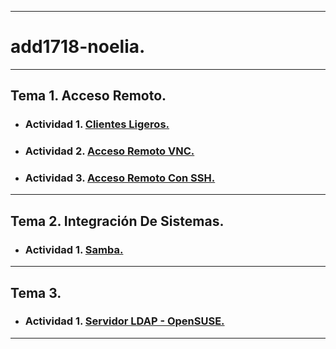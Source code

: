___

# **add1718-noelia.**

---

## **Tema 1. Acceso Remoto.**

* ### **Actividad 1.** **[Clientes Ligeros.](https://github.com/NoeClariNista/add1718-noelia/blob/master/trim1/u1/a1_clientes_ligeros.md)**

* ### **Actividad 2.** **[Acceso Remoto VNC.]( https://github.com/NoeClariNista/add1718-noelia/blob/master/trim1/u1/a2_acceso_remoto_vnc.md)**

* ### **Actividad 3.** **[Acceso Remoto Con SSH.]( https://github.com/NoeClariNista/add1718-noelia/blob/master/trim1/u1/a3_acceso_remoto_con_ssh.md)**

---

## **Tema 2. Integración De Sistemas.**

* ### **Actividad 1.** **[Samba.](https://github.com/NoeClariNista/add1718-noelia/blob/master/trim1/u2/a1_recursos_smb_cifs_opensuse.md)**

---

## **Tema 3.**

* ### **Actividad 1.** **[Servidor LDAP - OpenSUSE.](https://github.com/NoeClariNista/add1718-noelia/blob/master/trim1/u3/a1_servidor_ldap_opensuse.md)**

---
